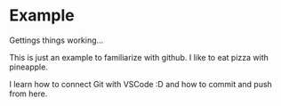 # Example
Gettings things working...

This is just an example to familiarize with github.
I like to eat pizza with pineapple.

I learn how to connect Git with VSCode :D
and how to commit and push from here.